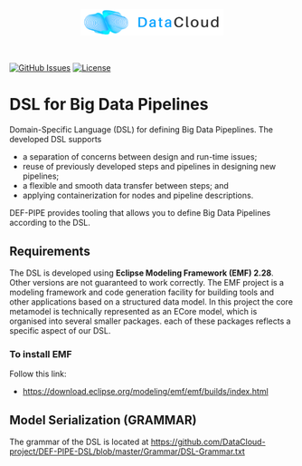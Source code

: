 <p align="center"><img width=50% src="https://raw.githubusercontent.com/DataCloud-project/toolbox/master/docs/img/datacloud_logo.png"></p>&nbsp;

[![GitHub Issues](https://img.shields.io/github/issues/DataCloud-project/DEF-PIPE-DSL.svg)](https://github.com/DataCloud-project/wf-dsl/issues)
[![License](https://img.shields.io/badge/license-Apache2.0-blue.svg)](https://opensource.org/licenses/Apache-2.0)

# DSL for Big Data Pipelines

Domain-Specific Language (DSL) for defining Big Data Pipeplines. The developed DSL supports 

* a separation of concerns between design and run-time issues;
* reuse of previously developed steps and pipelines in designing new pipelines;
* a flexible and smooth data transfer between steps; and
* applying containerization for nodes and pipeline descriptions.

DEF-PIPE provides tooling that allows you to define Big Data Pipelines according to the DSL.

## Requirements

The DSL is developed using **Eclipse Modeling Framework (EMF) 2.28**. Other versions are not guaranteed to work correctly.
The EMF project is a modeling framework and code generation facility for building tools and other applications based on a structured data model.
In this project the core metamodel is technically represented as an ECore model, which is organised into several smaller packages. each of these packages reflects a specific aspect of our DSL.

### To install EMF 

Follow this link:

* https://download.eclipse.org/modeling/emf/emf/builds/index.html

## Model Serialization (GRAMMAR)

The grammar of the DSL is located at https://github.com/DataCloud-project/DEF-PIPE-DSL/blob/master/Grammar/DSL-Grammar.txt
